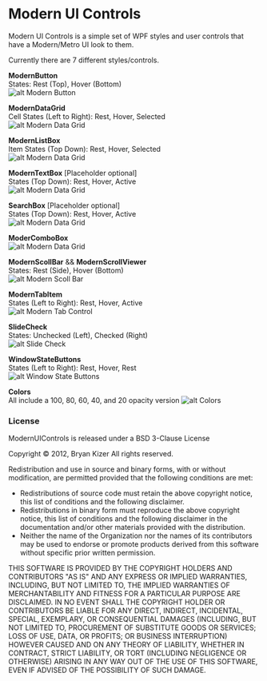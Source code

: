 # Modern UI Controls
Modern UI Controls is a simple set of WPF styles and user controls that have a Modern/Metro UI look to them.

Currently there are 7 different styles/controls.

**ModernButton**  
States: Rest (Top), Hover (Bottom)  
![alt Modern Button](http://bryanckizer.com/gitimg/button.png)  

**ModernDataGrid**  
Cell States (Left to Right): Rest, Hover, Selected  
![alt Modern Data Grid](http://bryanckizer.com/gitimg/datagrid.png)  

**ModernListBox**  
Item States (Top Down): Rest, Hover, Selected  
![alt Modern Data Grid](http://bryanckizer.com/gitimg/Listbox.png)  

**ModernTextBox** [Placeholder optional]  
States (Top Down): Rest, Hover, Active   
![alt Modern Data Grid](http://bryanckizer.com/gitimg/text-box.png) 

**SearchBox** [Placeholder optional]  
States (Top Down): Rest, Hover, Active  
![alt Modern Data Grid](http://bryanckizer.com/gitimg/search-box.png) 

**ModerComboBox**  
![alt Modern Data Grid](http://bryanckizer.com/gitimg/combo-box.png)  

**ModernScollBar** && **ModernScrollViewer**  
States: Rest (Side), Hover (Bottom)  
![alt Modern Scoll Bar](http://bryanckizer.com/gitimg/scroll-bar.png)  

**ModernTabItem**  
States (Left to Right): Rest, Hover, Active  
![alt Modern Tab Control](http://bryanckizer.com/gitimg/tab-control.png)  

**SlideCheck**  
States: Unchecked (Left), Checked (Right)  
![alt Slide Check](http://bryanckizer.com/gitimg/check-sliders.png)  

**WindowStateButtons**  
States (Left to Right): Rest, Hover, Rest  
![alt Window State Buttons](http://bryanckizer.com/gitimg/win-state-btns.png)  

**Colors**  
All include a 100, 80, 60, 40, and 20 opacity version
![alt Colors](http://bryanckizer.com/gitimg/colors.png)  

### License
ModernUIControls is released under a BSD 3-Clause License

Copyright &copy; 2012, Bryan Kizer
All rights reserved. 

Redistribution and use in source and binary forms, with or without 
modification, are permitted provided that the following conditions are 
met: 

* Redistributions of source code must retain the above copyright notice, 
  this list of conditions and the following disclaimer.
* Redistributions in binary form must reproduce the above copyright notice,
  this list of conditions and the following disclaimer in the documentation
  and/or other materials provided with the distribution.
* Neither the name of the Organization nor the names of its contributors 
  may be used to endorse or promote products derived from this software 
  without specific prior written permission. 
  
THIS SOFTWARE IS PROVIDED BY THE COPYRIGHT HOLDERS AND CONTRIBUTORS "AS 
IS" AND ANY EXPRESS OR IMPLIED WARRANTIES, INCLUDING, BUT NOT LIMITED 
TO, THE IMPLIED WARRANTIES OF MERCHANTABILITY AND FITNESS FOR A 
PARTICULAR PURPOSE ARE DISCLAIMED. IN NO EVENT SHALL THE COPYRIGHT 
HOLDER OR CONTRIBUTORS BE LIABLE FOR ANY DIRECT, INDIRECT, INCIDENTAL, 
SPECIAL, EXEMPLARY, OR CONSEQUENTIAL DAMAGES (INCLUDING, BUT NOT LIMITED 
TO, PROCUREMENT OF SUBSTITUTE GOODS OR SERVICES; LOSS OF USE, DATA, OR 
PROFITS; OR BUSINESS INTERRUPTION) HOWEVER CAUSED AND ON ANY THEORY OF 
LIABILITY, WHETHER IN CONTRACT, STRICT LIABILITY, OR TORT (INCLUDING 
NEGLIGENCE OR OTHERWISE) ARISING IN ANY WAY OUT OF THE USE OF THIS 
SOFTWARE, EVEN IF ADVISED OF THE POSSIBILITY OF SUCH DAMAGE. 
